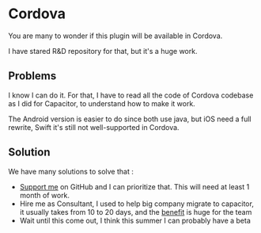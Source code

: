 # Cordova



You are many to wonder if this plugin will be available in Cordova.

I have stared R\&D repository for that, but it's a huge work.

## Problems

I know I can do it. For that, I have to read all the code of Cordova codebase as I did for Capacitor, to understand how to make it work.

The Android version is easier to do since both use java, but iOS need a full rewrite, Swift it's still not well-supported in Cordova.

## Solution

We have many solutions to solve that :

* [Support me](https://github.com/sponsors/riderx) on GitHub and I can prioritize that. This will need at least 1 month of work.
* Hire me as Consultant, I used to help big company migrate to capacitor, it usually takes from 10 to 20 days, and the [benefit](https://ionic.io/resources/articles/capacitor-vs-cordova-modern-hybrid-app-development) is huge for the team
* Wait until this come out, I think this summer I can probably have a beta
